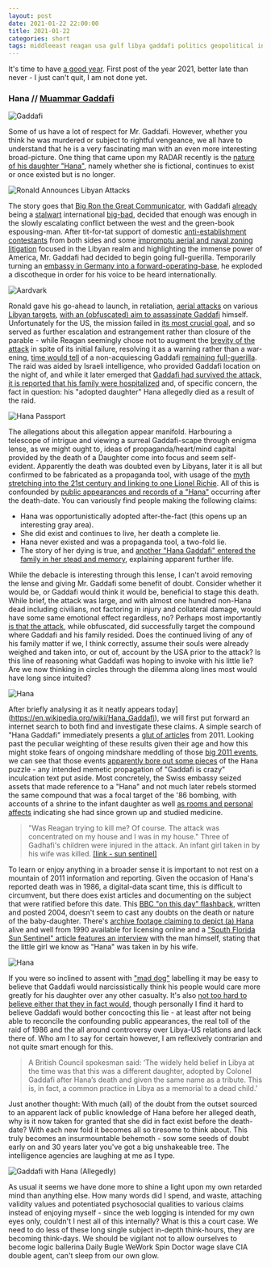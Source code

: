 ```yaml
---
layout: post
date: 2021-01-22 22:00:00
title: 2021-01-22
categories: short
tags: middleeast reagan usa gulf libya gaddafi politics geopolitical international globohomo conspiracy mystery military
---
```


It's time to have [a good year](https://www.goodyear.com/en-US/international?expand=gb). First post of the year 2021, better late than never - I just can't quit, I am not done yet.

### Hana // [Muammar Gaddafi](https://en.wikiquote.org/wiki/Muammar_Gaddafi)

![Gaddafi](/assets/img/gaddafi.jpg)

Some of us have a lot of respect for Mr. Gaddafi. However, whether you think he was murdered or subject to rightful vengeance, we all have to understand that he is a very fascinating man with an even more interesting broad-picture. One thing that came upon my RADAR recently is the [nature of his daughter "Hana"](https://en.wikipedia.org/wiki/Hana_Gaddafi), namely whether she is fictional, continues to exist or once existed but is no longer.

![Ronald Announces Libyan Attacks](/assets/img/bigron.jpg)

The story goes that [Big Ron the Great Communicator](https://www.reaganfoundation.org/education/virtual-learning-hub/the-great-communicator/), with Gaddafi [already](https://www.airforcemag.com/article/0108wheelus/) being a [stalwart](https://www.jstor.org/stable/40704761?seq=1) international [big-bad](https://www.globalsecurity.org/military/world/war/chad.htm), decided that enough was enough in the slowly escalating conflict between the west and the green-book espousing-man. After tit-for-tat support of domestic [anti-establishment contestants](https://www.history.com/topics/21st-century/irish-republican-army) from both sides and some [impromptu aerial and naval zoning litigation](https://digitalcommons.law.yale.edu/cgi/viewcontent.cgi?article=1315&context=yjil) focused in the Libyan realm and highlighting the immense power of America, Mr. Gaddafi had decided to begin going full-guerilla. Temporarily turning an [embassy in Germany into a forward-operating-base](https://deutschland83.fandom.com/wiki/1986_West_Berlin_discoth%C3%A8que_bombing), he exploded a discotheque in order for his voice to be heard internationally.

![Aardvark](/assets/img/f111f.jpg)

Ronald gave his go-ahead to launch, in retaliation, [aerial attacks](https://www.youtube.com/watch?v=pjYMVSA6xM8) on various [Libyan targets](https://www.newstatesman.com/international-politics/2009/08/gaddafi-arab-libya-leader), [with an (obfuscated) aim to assassinate Gaddafi](https://www.wsws.org/en/articles/2011/04/reag-a28.html) himself. Unfortunately for the US, the mission failed in [its most crucial goal](https://en.wikipedia.org/wiki/Bab_al-Azizia#1986_bombing_of_Libya), and so served as further escalation and estrangement rather than closure of the parable - while Reagan seemingly chose not to augment the [brevity of the attack](https://media.defense.gov/2012/Aug/23/2001330097/-1/-1/0/Op%20El%20Dorado%20Canyon.pdf) in spite of its initial failure, resolving it as a warning rather than a war-ening, [time would tell](https://www.theguardian.com/uk-news/2020/dec/21/lockerbie-bombing-new-charges-suspect-plane-attack-us) of a non-acquiescing Gaddafi [remaining full-guerilla](https://www.atlasobscura.com/places/world-s-most-remote-memorial). The raid was aided by Israeli intelligence, who provided Gaddafi location on the night of, and while it later emerged that [Gaddafi had survived the attack, it is reported that his family were hospitalized](https://www.nytimes.com/1987/02/22/magazine/target-qaddafi.html) and, of specific concern, the fact in question: his "adopted daughter" Hana allegedly died as a result of the raid.

![Hana Passport](/assets/img/hana1.jpg)

The allegations about this allegation appear manifold. Harbouring a telescope of intrigue and viewing a surreal Gaddafi-scape through enigma lense, as we might ought to, ideas of propaganda/heart/mind capital provided by the death of a Daughter come into focus and seem self-evident. Apparently the death was doubted even by Libyans, later it is all but confirmed to be fabricated as a propaganda tool, with usage of the [myth stretching into the 21st century and linking to one Lionel Richie](https://www.alarabiya.net/articles/2011/08/31/164804.html). All of this is confounded by [public appearances and records of a "Hana"](https://gulfnews.com/world/mena/evidence-that-hana-gaddafis-1986-death-was-a-lie-1.859503) occurring after the death-date. You can variously find people making the following claims:

- Hana was opportunistically adopted after-the-fact (this opens up an interesting gray area).
- She did exist and continues to live, her death a complete lie.
- Hana never existed and was a propaganda tool, a two-fold lie.
- The story of her dying is true, and [another "Hana Gaddafi" entered the family in her stead and memory](http://www.pressreader.com/uk/the-mail-on-sunday/20110828/283691181275414), explaining apparent further life.

While the debacle is interesting through this lense, I can't avoid removing the lense and giving Mr. Gaddafi some benefit of doubt. Consider whether it would be, or Gaddafi would think it would be, beneficial to stage this death. While brief, the attack was large, and with almost one hundred non-Hana dead including civilians, not factoring in injury and collateral damage, would have some same emotional effect regardless, no? Perhaps most importantly [is that the attack](https://webcache.googleusercontent.com/search?q=cache:3Oq9pyjqAkUJ:https://www.sun-sentinel.com/fl-xpm-1986-06-20-8602060350-story.html+&cd=1&hl=en&ct=clnk&gl=uk), while obfuscated, did successfully target the compound where Gaddafi and his family resided. Does the continued living of any of his family matter if we, I think correctly, assume their souls were already weighed and taken into, or out of, account by the USA prior to the attack? Is this line of reasoning what Gaddafi was hoping to invoke with his little lie? Are we now thinking in circles through the dilemma along lines most would have long since intuited?

![Hana](/assets/img/hana2.jpg)

After briefly analysing it as it neatly appears today](https://en.wikipedia.org/wiki/Hana_Gaddafi), we will first put forward an internet search to both find and investigate these claims. A simple search of "Hana Gaddafi" immediately presents a [glut of articles](https://www.welt.de/politik/ausland/article13530021/Gaddafis-Kinder-Totgesagte-leben-laenger.html) from 2011. Looking past the peculiar weighting of these results given their age and how this might stoke fears of ongoing mindshare meddling of those [big 2011 events](https://www.nato.int/cps/en/natohq/topics_71652.htm), we can see that those events [apparently bore out some pieces](https://www.theguardian.com/world/2011/aug/26/hana-gaddafi-daughter-mystery) of the Hana puzzle - any intended memetic propagation of "Gaddafi is crazy" inculcation text put aside. Most concretely, the Swiss embassy seized assets that made reference to a "Hana" and not much later rebels stormed the same compound that was a focal target of the '86 bombing, with accounts of a shrine to the infant daughter as well [as rooms and personal affects](https://www.theguardian.com/world/2011/aug/26/hana-gaddafi-daughter-mystery) indicating she had since grown up and studied medicine. 

> "Was Reagan trying to kill me? Of course. The attack was concentrated on my house and I was in my house." Three of Gadhafi's children were injured in the attack. An infant girl taken in by his wife was killed. [[link - sun sentinel]](https://webcache.googleusercontent.com/search?q=cache:3Oq9pyjqAkUJ:https://www.sun-sentinel.com/fl-xpm-1986-06-20-8602060350-story.html+&cd=1&hl=en&ct=clnk&gl=uk)

To learn or enjoy anything in a broader sense it is important to not rest on a mountain of 2011 information and reporting. Given the occasion of Hana's reported death was in 1986, a digital-data scant time, this is difficult to circumvent, but there does exist articles and documenting on the subject that were ratified before this date. This [BBC "on this day" flashback](http://news.bbc.co.uk/onthisday/hi/dates/stories/april/15/newsid_3975000/3975455.stm), written and posted 2004, doesn't seem to cast any doubts on the death or nature of the baby-daughter. There's [archive footage claiming to depict (a) Hana](https://www.gettyimages.co.uk/detail/video/muammar-gaddafi-relaxes-with-family-and-guests-on-an-news-footage/1023629068) alive and well from 1990 available for licensing online and a ["South Florida Sun Sentinel" article features an interview](https://webcache.googleusercontent.com/search?q=cache:3Oq9pyjqAkUJ:https://www.sun-sentinel.com/fl-xpm-1986-06-20-8602060350-story.html+&cd=1&hl=en&ct=clnk&gl=uk) with the man himself, stating that the little girl we know as "Hana" was taken in by his wife.

![Hana](/assets/img/hana4.jpg)

If you were so inclined to assent with ["mad dog"](https://www.npr.org/sections/thetwo-way/2011/02/22/133970620/flashback-reagan-calls-gadhafi-the-mad-dog-of-the-middle-east?t=1611507956701) labelling it may be easy to believe that Gaddafi would narcissistically think his people would care more greatly for his daughter over any other casualty. It's also [not too hard to believe either that they in fact would](https://emotionsblog.history.qmul.ac.uk/2015/10/the-politics-of-public-weeping-in-north-korea/), though personally I find it hard to believe Gaddafi would bother concocting this lie - at least after not being able to reconcile the confounding public appearances, the real toll of the raid of 1986 and the all around controversy over Libya-US relations and lack there of. Who am I to say for certain however, I am reflexively contrarian and not quite smart enough for this.

> A British Council spokesman said: ‘The widely held belief in Libya at the time was that this was a different daughter, adopted by Colonel Gaddafi after Hana’s death and given the same name as a tribute. This is, in fact, a common practice in Libya as a memorial to a dead child.’

Just another thought: With much (all) of the doubt from the outset sourced to an apparent lack of public knowledge of Hana before her alleged death, why is it now taken for granted that she did in fact exist before the death-date? With each new fold it becomes all so tiresome to think about. This truly becomes an insurmountable behemoth - sow some seeds of doubt early on and 30 years later you've got a big unshakeable tree. The intelligence agencies are laughing at me as I type.

![Gaddafi with Hana (Allegedly)](/assets/img/gaddafihana.jpg)

As usual it seems we have done more to shine a light upon my own retarded mind than anything else. How many words did I spend, and waste, attaching validity values and potentiated psychosocial qualities to various claims instead of enjoying myself - since the web logging is intended for my own eyes only, couldn't I nest all of this internally? What is this a court case. We need to do less of these long single subject in-depth think-hours, they are becoming think-days. We should be vigilant not to allow ourselves to become logic ballerina Daily Bugle WeWork Spin Doctor wage slave CIA double agent, can't sleep from our own glow.
